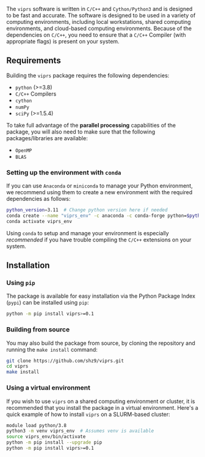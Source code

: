 The `viprs` software is written in `C/C++` and `Cython/Python3` and is designed to be fast and accurate.
The software is designed to be used in a variety of computing environments, including local workstations, 
shared computing environments, and cloud-based computing environments. Because of the dependencies on `C/C++`, you need 
to ensure that a `C/C++` Compiler (with appropriate flags) is present on your system.

## Requirements

Building the `viprs` package requires the following dependencies:

* `python` (>=3.8)
* `C/C++` Compilers
* `cython`
* `numPy` 
* `sciPy` (>=1.5.4)

To take full advantage of the **parallel processing** capabilities of the package, you will also need to make sure that 
the following packages/libraries are available:

* `OpenMP` 
* `BLAS`

### Setting up the environment with `conda`

If you can use `Anaconda` or `miniconda` to manage your Python environment, we recommend using them to create 
a new environment with the required dependencies as follows:

```bash
python_version=3.11  # Change python version here if needed
conda create --name "viprs_env" -c anaconda -c conda-forge python=$python_version compilers openblas -y
conda activate viprs_env
```

Using `conda` to setup and manage your environment is especially *recommended* if you have trouble compiling 
the `C/C++` extensions on your system.

## Installation

### Using `pip`

The package is available for easy installation via the Python Package Index (`pypi`) can 
be installed using `pip`:

```bash
python -m pip install viprs>=0.1
```

### Building from source

You may also build the package from source, by cloning the repository and 
running the `make install` command:

```bash
git clone https://github.com/shz9/viprs.git
cd viprs
make install
```

### Using a virtual environment

If you wish to use `viprs` on a shared computing environment or cluster, 
it is recommended that you install the package in a virtual environment. Here's a quick 
example of how to install `viprs` on a SLURM-based cluster:

```bash
module load python/3.8
python3 -m venv viprs_env  # Assumes venv is available
source viprs_env/bin/activate
python -m pip install --upgrade pip
python -m pip install viprs>=0.1
```
